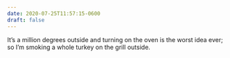 ```yaml
---
date: 2020-07-25T11:57:15-0600
draft: false
---
```




It’s a million degrees outside and turning on the oven is the worst idea ever; so I’m smoking a whole turkey on the grill outside.



